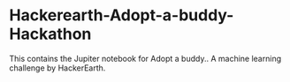 # Hackerearth-Adopt-a-buddy-Hackathon
This contains the Jupiter notebook for Adopt a buddy.. A machine learning challenge by HackerEarth. 
